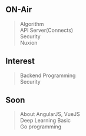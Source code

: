 ## ON-Air
> Algorithm  
> API Server(Connects)  
> Security  
> Nuxion  

## Interest  
> Backend Programming  
> Security  

## Soon
> About AngularJS, VueJS    
> Deep Learning Basic  
> Go programming  
